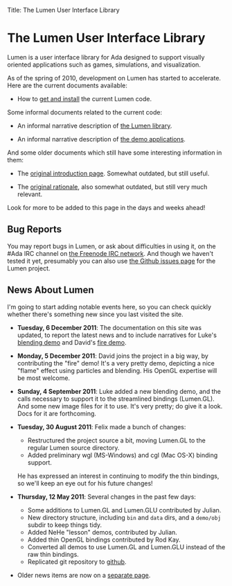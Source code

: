 Title: The Lumen User Interface Library

<h1 class="centered">The Lumen User Interface Library</h1>

Lumen is a user interface library for Ada designed to support visually oriented
applications such as games, simulations, and visualization.

As of the spring of 2010, development on Lumen has started to accelerate.
Here are the current documents available:

* How to [get and install][install] the current Lumen code.

Some informal documents related to the current code:

* An informal narrative description of [the Lumen library][nlumen].

* An informal narrative description of [the demo applications][ndemos].

And some older documents which still have some interesting information in them:

* The [original introduction page][intro].  Somewhat outdated, but still useful.

* The [original rationale][rat], also somewhat outdated, but still very much
  relevant.

Look for more to be added to this page in the days and weeks ahead!

<h2 class="centered">Bug Reports</h2>

You may report bugs in Lumen, or ask about difficulties in using it,
on the \#Ada IRC channel on [the Freenode IRC network][freenode].  And
though we haven't tested it yet, presumably you can also use
[the Github issues page][issues] for the Lumen project.

<h2 class="centered">News About Lumen</h2>

I'm going to start adding notable events here, so you can check quickly
whether there's something new since you last visited the site.

* **Tuesday, 6 December 2011**: The documentation on this site was updated, to
    report the latest news and to include narratives for Luke's
    [blending demo][nblend] and David's [fire demo][nfire].

* **Monday, 5 December 2011**: David joins the project in a big way, by
    contributing the "fire" demo!  It's a very pretty demo, depicting a nice
    "flame" effect using particles and blending.  His OpenGL expertise will be
    most welcome.

* **Sunday, 4 September 2011**: Luke added a new blending demo, and the calls
    necessary to support it to the streamlined bindings (Lumen.GL).  And some
    new image files for it to use.  It's very pretty; do give it a look.  Docs
    for it are forthcoming.

* **Tuesday, 30 August 2011**: Felix made a bunch of changes:
    - Restructured the project source a bit, moving Lumen.GL to the regular
      Lumen source directory.
    - Added preliminary wgl (MS-Windows) and cgl (Mac OS-X) binding support.

    He has expressed an interest in continuing to modify the thin bindings, so
    we'll keep an eye out for his future changes!

* **Thursday, 12 May 2011**: Several changes in the past few days:
    - Some additions to Lumen.GL and Lumen.GLU contributed by Julian.
    - New directory structure, including `bin` and `data` dirs, and
      a `demo/obj` subdir to keep things tidy.
    - Added NeHe "lesson" demos, contributed by Julian.
    - Added thin OpenGL bindings contributed by Rod Kay.
    - Converted all demos to use Lumen.GL and Lumen.GLU instead of the
      raw thin bindings.
    - Replicated git repository to [github][].

* Older news items are now on a [separate page][oldnews].

[freenode]:  http://freenode.net/
[github]:    https://github.com/karakalo/lumen
[install]:   install.html
[intro]:     old-intro.html
[issues]:    https://github.com/karakalo/lumen/issues
[nblend]:    narrative-blending.html
[ndemos]:    narrative-demos.html
[nfire]:     narrative-fire.html
[nlumen]:    narrative-lumen.html
[rat]:       rationale.html
[oldnews]:   old-news.html
